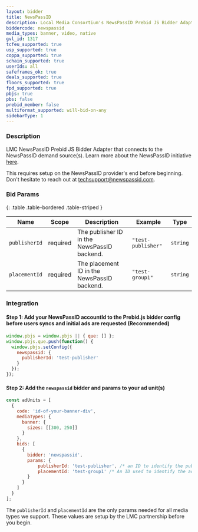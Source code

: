 ```yaml
---
layout: bidder
title: NewsPassID
description: Local Media Consortium's NewsPassID Prebid JS Bidder Adapter
biddercode: newspassid
media_types: banner, video, native
gvl_id: 1317
tcfeu_supported: true
usp_supported: true
coppa_supported: true
schain_supported: true
userIds: all
safeframes_ok: true
deals_supported: true
floors_supported: true
fpd_supported: true
pbjs: true
pbs: false
prebid_member: false
multiformat_supported: will-bid-on-any
sidebarType: 1
---
```


### Description

LMC NewsPassID Prebid JS Bidder Adapter that connects to the NewsPassID demand source(s). Learn more about the NewsPassID initiative [here](https://www.newspassid.com).

This requires setup on the NewsPassID provider's end before beginning. Don't hesitate to reach out at <techsupport@newspassid.com>.

### Bid Params

{: .table .table-bordered .table-striped }

| Name      | Scope    | Description               | Example    | Type     |
|-----------|----------|---------------------------|------------|----------|
| `publisherId`    | required | The publisher ID in the NewsPassID backend.  | `"test-publisher"` | `string` |
| `placementId`    | required | The placement ID in the NewsPassID backend.             | `"test-group1"` | `string` |

### Integration

#### Step 1: Add your NewsPassID accountId to the Prebid.js bidder config before users syncs and initial ads are requested (Recommended)

```javascript
window.pbjs = window.pbjs || { que: [] };
window.pbjs.que.push(function() {
  window.pbjs.setConfig({
    newspassid: {
      publisherId: 'test-publisher'
    }
  });
});
```

#### Step 2: Add the `newspassid` bidder and params to your ad unit(s)

```javascript
const adUnits = [
  {
    code: 'id-of-your-banner-div',
    mediaTypes: {
      banner: {
        sizes: [[300, 250]]
      }
    },
    bids: [
      {
        bidder: 'newspassid',
        params: {
            publisherId: 'test-publisher', /* an ID to identify the publisher account  - required if you skip step 1 */
            placementId: 'test-group1' /* An ID used to identify the ad placement configuration within a publisher account - required */                          
        }
      }
    ]
  }
];
```

The `publisherId` and `placementId` are the only params needed for all media types we support. These values are setup by the LMC partnership before you begin.
